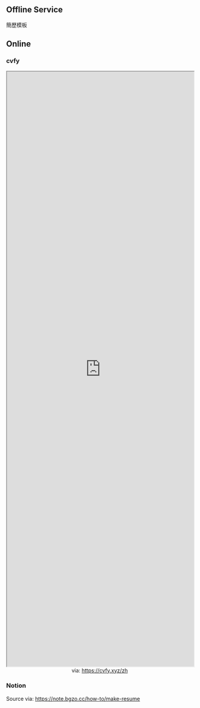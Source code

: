 
## Offline Service

簡歷模板

## Online

### cvfy

<iframe src='https://cvfy.xyz/zh' style='height:40vh;width:100%' class='iframe-radius' allow='fullscreen'></iframe>
<center>via: <a href='https://cvfy.xyz/zh' target='_blank' class='external-link'>https://cvfy.xyz/zh</a></center>

### Notion

Source via: https://note.bgzo.cc/how-to/make-resume